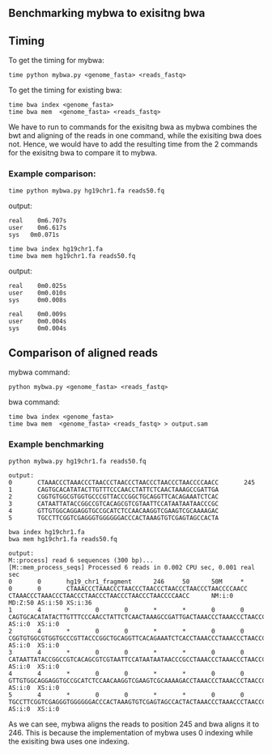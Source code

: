 ## Benchmarking mybwa to exisitng bwa 

## Timing 
To get the timing for mybwa: 
```
time python mybwa.py <genome_fasta> <reads_fastq>
```
To get the timing for existing bwa: 
```
time bwa index <genome_fasta>
time bwa mem  <genome_fasta> <reads_fastq>
```
We have to run to commands for the exisitng bwa as mybwa combines the bwt and aligning of the reads in one command, while the exisiting bwa does not. Hence, we would have to add the resulting time from the 2 commands for the exisitng bwa to compare it to mybwa.

### Example comparison: 
```
time python mybwa.py hg19chr1.fa reads50.fq
```
output: 
```
real    0m6.707s
user    0m6.617s
sys   0m0.071s
```
```
time bwa index hg19chr1.fa
time bwa mem hg19chr1.fa reads50.fq
```
output: 
```
real    0m0.025s
user    0m0.010s
sys     0m0.008s

real    0m0.009s
user    0m0.004s
sys     0m0.004s
```
## Comparison of aligned reads
mybwa command: 
```
python mybwa.py <genome_fasta> <reads_fastq>
```
bwa command: 
```
time bwa index <genome_fasta>
time bwa mem  <genome_fasta> <reads_fastq> > output.sam
```

### Example benchmarking
```
python mybwa.py hg19chr1.fa reads50.fq

output: 
0       CTAAACCCTAAACCCTAACCCTAACCCTAACCCTAACCCTAACCCCAACC       245
1       CAGTGCACATATACTTGTTTCCCAACCTATTCTCAACTAAAGCCGATTGA
2       CGGTGTGGCGTGGTGCCCGTTACCCGGCTGCAGGTTCACAGAAATCTCAC
3       CATAATTATACCGGCCGTCACAGCGTCGTAATTCCATAATAATAACCCGC
4       GTTGTGGCAGGAGGTGCCGCATCTCCAACAAGGTCGAAGTCGCAAAAGAC
5       TGCCTTCGGTCGAGGGTGGGGGGACCCACTAAAGTGTCGAGTAGCCACTA

```
```
bwa index hg19chr1.fa
bwa mem hg19chr1.fa reads50.fq

output: 
M::process] read 6 sequences (300 bp)...
[M::mem_process_seqs] Processed 6 reads in 0.002 CPU sec, 0.001 real sec
0       0       hg19_chr1_fragment      246     50      50M     *       0       0       CTAAACCCTAAACCCTAACCCTAACCCTAACCCTAACCCTAACCCCAACC CTAAACCCTAAACCCTAACCCTAACCCTAACCCTAACCCTAACCCCAACC      NM:i:0  MD:Z:50 AS:i:50 XS:i:36
1       4       *       0       0       *       *       0       0       CAGTGCACATATACTTGTTTCCCAACCTATTCTCAACTAAAGCCGATTGACTAAACCCTAAACCCTAACCCTAACCCTAACCCTAACCCTAACCCCAACC       AS:i:0  XS:i:0
2       4       *       0       0       *       *       0       0       CGGTGTGGCGTGGTGCCCGTTACCCGGCTGCAGGTTCACAGAAATCTCACCTAAACCCTAAACCCTAACCCTAACCCTAACCCTAACCCTAACCCCAACC       AS:i:0  XS:i:0
3       4       *       0       0       *       *       0       0       CATAATTATACCGGCCGTCACAGCGTCGTAATTCCATAATAATAACCCGCCTAAACCCTAAACCCTAACCCTAACCCTAACCCTAACCCTAACCCCAACC       AS:i:0  XS:i:0
4       4       *       0       0       *       *       0       0       GTTGTGGCAGGAGGTGCCGCATCTCCAACAAGGTCGAAGTCGCAAAAGACCTAAACCCTAAACCCTAACCCTAACCCTAACCCTAACCCTAACCCCAACC       AS:i:0  XS:i:0
5       4       *       0       0       *       *       0       0       TGCCTTCGGTCGAGGGTGGGGGGACCCACTAAAGTGTCGAGTAGCCACTACTAAACCCTAAACCCTAACCCTAACCCTAACCCTAACCCTAACCCCAACC       AS:i:0  XS:i:0

```
As we can see, mybwa aligns the reads to position 245 and bwa aligns it to 246. This is because the implementation of mybwa uses 0 indexing while the exisiting bwa uses one indexing. 






